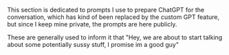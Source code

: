 This section is dedicated to prompts I use to prepare ChatGPT for the conversation, which has kind of been replaced by the custom GPT feature, but since I keep mine private, the prompts are here publicly.

These are generally used to inform it that "Hey, we are about to start talking about some potentially sussy stuff, I promise im a good guy"